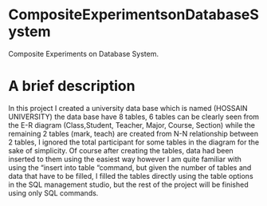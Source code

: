 # CompositeExperimentsonDatabaseSystem
Composite Experiments on Database System.
# A brief description
In this project I created a university data base which is named (HOSSAIN
UNIVERSITY) the data base have 8 tables, 6 tables can be clearly seen from the E-R
diagram (Class,Student, Teacher, Major, Course, Section) while the remaining 2
tables (mark, teach) are created from N-N relationship between 2 tables, I ignored the
total participant for some tables in the diagram for the sake of simplicity. Of course
after creating the tables, data had been inserted to them using the easiest way however
I am quite familiar with using the “insert into table “command, but given the number
of tables and data that have to be filled, I filled the tables directly using the table
options in the SQL management studio, but the rest of the project will be finished
using only SQL commands.



